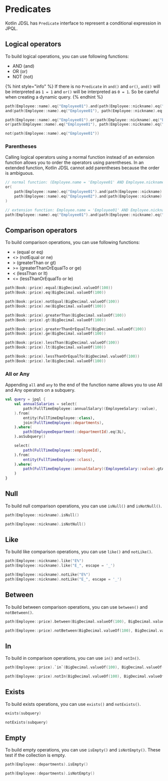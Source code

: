 # Predicates

Kotlin JDSL has `Predicate` interface to represent a conditional expression in JPQL.

## Logical operators

To build logical operations, you can use following functions:

* AND (and)
* OR (or)
* NOT (not)

{% hint style="info" %}
If there is no `Predicate` in `and()` and `or()`, `and()` will be interpreted as `1 = 1` and `or()` will be interpreted as `0 = 1`.
So be careful when creating a dynamic query.
{% endhint %}

```kotlin
path(Employee::name).eq("Employee01").and(path(Employee::nickname).eq("E01"))
and(path(Employee::name).eq("Employee01"), path(Employee::nickname).eq("E01"))

path(Employee::name).eq("Employee01").or(path(Employee::nickname).eq("E01"))
or(path(Employee::name).eq("Employee01"), path(Employee::nickname).eq("E01"))

not(path(Employee::name).eq("Employee01"))
```

### Parentheses

Calling logical operators using a normal function instead of an extension function allows you to order the operators using parentheses.
In an extended function, Kotlin JDSL cannot add parentheses because the order is ambiguous.

```kotlin
// normal function: (Employee.name = 'Employee01' AND Employee.nickname = 'E01') or (Employee.name = 'Employee02' AND Employee.nickname = 'E02')
or(
    path(Employee::name).eq("Employee01").and(path(Employee::nickname).eq("E01")),
    path(Employee::name).eq("Employee02").and(path(Employee::nickname).eq("E02")),
)

// extension function: Employee.name = 'Employee01' AND Employee.nickname = 'E01' or Employee.name = 'Employee02' AND Employee.nickname = 'E02'
path(Employee::name).eq("Employee01").and(path(Employee::nickname).eq("E01")).or(path(Employee::name).eq("Employee02").and(path(Employee::nickname).eq("E02")))
```

## Comparison operators

To build comparison operations, you can use following functions:

* \= (equal or eq)
* <> (notEqual or ne)
* \> (greaterThan or gt)
* \>= (greaterThanOrEqualTo or ge)
* < (lessThan or lt)
* <= (lessThanOrEqualTo or le)

```kotlin
path(Book::price).equal(BigDecimal.valueOf(100))
path(Book::price).eq(BigDecimal.valueOf(100))

path(Book::price).notEqual(BigDecimal.valueOf(100))
path(Book::price).ne(BigDecimal.valueOf(100))

path(Book::price).greaterThan(BigDecimal.valueOf(100))
path(Book::price).gt(BigDecimal.valueOf(100))

path(Book::price).greaterThanOrEqualTo(BigDecimal.valueOf(100))
path(Book::price).ge(BigDecimal.valueOf(100))

path(Book::price).lessThan(BigDecimal.valueOf(100))
path(Book::price).lt(BigDecimal.valueOf(100))

path(Book::price).lessThanOrEqualTo(BigDecimal.valueOf(100))
path(Book::price).le(BigDecimal.valueOf(100))
```

### All or Any

Appending `all` and `any` to the end of the function name allows you to use All and Any operators on a subquery.

```kotlin
val query = jpql {
    val annualSalaries = select(
        path(FullTimeEmployee::annualSalary)(EmployeeSalary::value),
    ).from(
        entity(FullTimeEmployee::class),
        join(FullTimeEmployee::departments),
    ).where(
        path(EmployeeDepartment::departmentId).eq(3L),
    ).asSubquery()

    select(
        path(FullTimeEmployee::employeeId),
    ).from(
        entity(FullTimeEmployee::class),
    ).where(
        path(FullTimeEmployee::annualSalary)(EmployeeSalary::value).gtAll(annualSalaries),
    )
}
```

## Null

To build null comparison operations, you can use `isNull()` and `isNotNull()`.

```kotlin
path(Employee::nickname).isNull()

path(Employee::nickname).isNotNull()
```

## Like

To build like comparison operations, you can use `like()` and `notLike()`.

```kotlin
path(Employee::nickname).like("E%")
path(Employee::nickname).like("E_", escape = '_')

path(Employee::nickname).notLike("E%")
path(Employee::nickname).notLike("E_", escape = '_')
```

## Between

To build between comparison operations, you can use `between()` and `notBetween()`.

```kotlin
path(Employee::price).between(BigDecimal.valueOf(100), BigDecimal.valueOf(200))

path(Employee::price).notBetween(BigDecimal.valueOf(100), BigDecimal.valueOf(200))
```

## In

To build in comparison operations, you can use `in()` and `notIn()`.

```kotlin
path(Employee::price).`in`(BigDecimal.valueOf(100), BigDecimal.valueOf(200))

path(Employee::price).notIn(BigDecimal.valueOf(100), BigDecimal.valueOf(200))
```

## Exists

To build exists operations, you can use `exists()` and `notExists()`.

```kotlin
exists(subquery)

notExists(subquery)
```

## Empty

To build empty operations, you can use `isEmpty()` and `isNotEmpty()`.
These test if the collection is empty.

```kotlin
path(Employee::departments).isEmpty()

path(Employee::departments).isNotEmpty()
```
